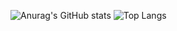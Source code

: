 


![Anurag's GitHub stats](https://github-readme-stats.vercel.app/api?username=ulsanether&show_icons=true&theme=radical)
![Top Langs](https://github-readme-stats.vercel.app/api/top-langs/?username=anuraghazra&layout=compact)
